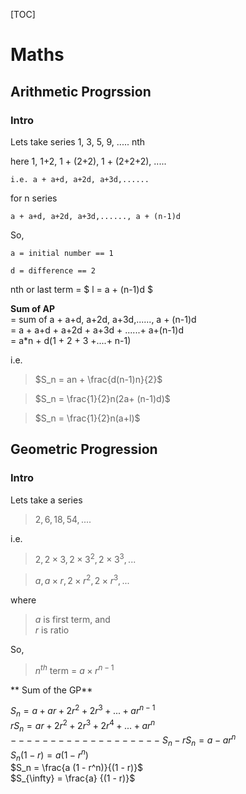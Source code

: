 [TOC]

# Maths

## Arithmetic Progrssion

### Intro

Lets take series
1, 3, 5, 9, ..... nth

here 1, 1+2, 1 + (2+2), 1 + (2+2+2), .....  

    i.e. a + a+d, a+2d, a+3d,......
for n series  

    a + a+d, a+2d, a+3d,......, a + (n-1)d  
    

So,  

    a = initial number == 1  
    
    d = difference == 2  
    
nth or last term =  $ l = a + (n-1)d $
    
    
**Sum of AP**  
= sum of a + a+d, a+2d, a+3d,......, a + (n-1)d  
= a + a+d + a+2d + a+3d + ......+ a+(n-1)d  
= a*n + d(1 + 2 + 3 +....+ n-1)  

i.e.  
>    $S_n = an + \frac{d(n-1)n}{2}$  

>    $S_n = \frac{1}{2}n(2a+ (n-1)d)$  

>    $S_n = \frac{1}{2}n(a+l)$


## Geometric Progression

### Intro

Lets take a series

> $2, 6, 18, 54, ....$

i.e.  
> $2, 2 \times 3, 2 \times 3^2, 2 \times 3^3, ...$

> $a,  a \times r,  2 \times r^2,  2 \times r^3, ...$

where
> $a$ is first term, and  
> $r$ is ratio  

So,
> $n^{th}$ term = $a \times r^{n-1}$ 

** Sum of the GP**

$S_n = a +  a  r +  2  r^2 +  2  r^3 + ... +  a  r^{n-1}$  
$rS_n = a  r +  2  r^2 +  2  r^3 + 2 r^4 + ... +  a r^{n}$  
$-------------------$
$S_n - rS_n = a - a r^n$  
$S_n (1 - r) = a (1 - r^n)$  
$S_n  = \frac{a (1 - r^n)}{(1 - r)}$  
$S_{\infty}  = \frac{a} {(1 - r)}$  
